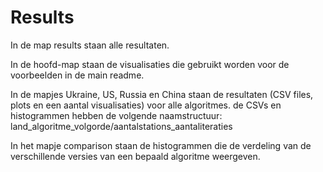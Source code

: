 # Results

In de map results staan alle resultaten.

In de hoofd-map staan de visualisaties die gebruikt worden voor de voorbeelden in de main readme.

In de mapjes Ukraine, US, Russia en China staan de resultaten (CSV files, plots en een aantal visualisaties) voor alle algoritmes.
de CSVs en histogrammen hebben de volgende naamstructuur: land_algoritme_volgorde/aantalstations_aantaliteraties

In het mapje comparison staan de histogrammen die de verdeling van de verschillende versies van een bepaald algoritme weergeven.
